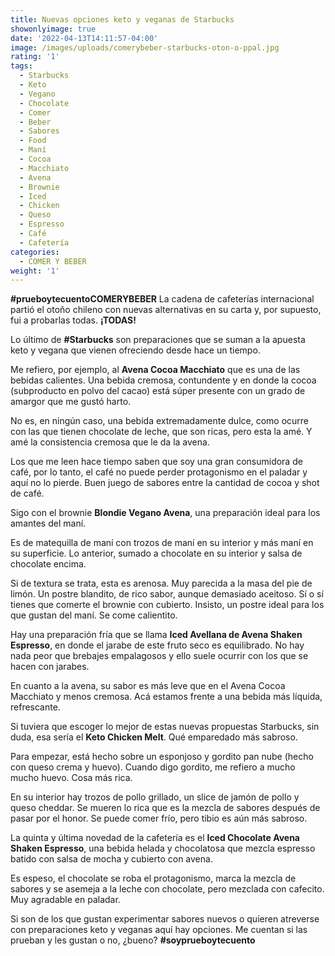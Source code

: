 ```yaml
---
title: Nuevas opciones keto y veganas de Starbucks
showonlyimage: true
date: '2022-04-13T14:11:57-04:00'
image: /images/uploads/comerybeber-starbucks-oton-o-ppal.jpg
rating: '1'
tags:
  - Starbucks
  - Keto
  - Vegano
  - Chocolate
  - Comer
  - Beber
  - Sabores
  - Food
  - Maní
  - Cocoa
  - Macchiato
  - Avena
  - Brownie
  - Iced
  - Chicken
  - Queso
  - Espresso
  - Café
  - Cafetería
categories:
  - COMER Y BEBER
weight: '1'
---
```

**\#prueboytecuentoCOMERYBEBER** La cadena de cafeterías internacional partió el otoño chileno con nuevas alternativas en su carta y, por supuesto, fui a probarlas todas. **¡TODAS!**

<!--more-->

Lo último de **\#Starbucks** son preparaciones que se suman a la apuesta keto y vegana que vienen ofreciendo desde hace un tiempo.

Me refiero, por ejemplo, al **Avena Cocoa Macchiato** que es una de las bebidas calientes. Una bebida cremosa, contundente y en donde la cocoa (subproducto en polvo del cacao) está súper presente con un grado de amargor que me gustó harto.

No es, en ningún caso, una bebida extremadamente dulce, como ocurre con las que tienen chocolate de leche, que son ricas, pero esta la amé. Y amé la consistencia cremosa que le da la avena.

Los que me leen hace tiempo saben que soy una gran consumidora de café, por lo tanto, el café no puede perder protagonismo en el paladar y aquí no lo pierde. Buen juego de sabores entre la cantidad de cocoa y shot de café.

Sigo con el brownie **Blondie Vegano Avena**, una preparación ideal para los amantes del maní. 

Es de matequilla de maní con trozos de maní en su interior y más maní en su superficie. Lo anterior, sumado a chocolate en su interior y salsa de chocolate encima.

Si de textura se trata, esta es arenosa. Muy parecida a la masa del pie de limón. Un postre blandito, de rico sabor, aunque demasiado aceitoso. Sí o sí tienes que comerte el brownie con cubierto. Insisto, un postre ideal para los que gustan del maní. Se come calientito.

Hay una preparación fría que se llama **Iced Avellana de Avena Shaken Espresso**, en donde el jarabe de este fruto seco es equilibrado. No hay nada peor que brebajes empalagosos y ello suele ocurrir con los que se hacen con jarabes.

En cuanto a la avena, su sabor es más leve que en el Avena Cocoa Macchiato y menos cremosa. Acá estamos frente a una bebida más líquida, refrescante. 

Si tuviera que escoger lo mejor de estas nuevas propuestas Starbucks, sin duda, esa sería el **Keto Chicken Melt**. Qué emparedado más sabroso.

Para empezar, está hecho sobre un esponjoso y gordito pan nube (hecho con queso crema y huevo). Cuando digo gordito, me refiero a mucho mucho huevo. Cosa más rica.

En su interior hay trozos de pollo grillado, un slice de jamón de pollo y queso cheddar. Se mueren lo rica que es la mezcla de sabores después de pasar por el honor. Se puede comer frío, pero tibio es aún más sabroso.

La quinta y última novedad de la cafetería es el **Iced Chocolate Avena Shaken Espresso**, una bebida helada y chocolatosa que mezcla espresso batido con salsa de mocha y cubierto con avena.

Es espeso, el chocolate se roba el protagonismo, marca la mezcla de sabores y se asemeja a la leche con chocolate, pero mezclada con cafecito.  Muy agradable en paladar.

Si son de los que gustan experimentar sabores nuevos o quieren atreverse con preparaciones keto y veganas aquí hay opciones. Me cuentan si las prueban y les gustan o no, ¿bueno? **\#soyprueboytecuento**
